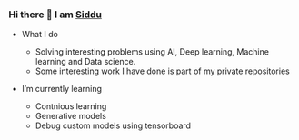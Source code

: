 ### Hi there 👋 I am [Siddu](https://www.linkedin.com/in/swamy-ks-b3739955/)
- What I do
  -  Solving interesting problems using AI, Deep learning, Machine learning and Data science.
  -  Some interesting work I have done is part of my private repositories

- I’m currently learning
  - Contnious learning
  - Generative models
  - Debug custom models using tensorboard

<!--
**creative-swamy/creative-swamy** is a ✨ _special_ ✨ repository because its `README.md` (this file) appears on your GitHub profile.

Here are some ideas to get you started:


- 🌱 I’m currently learning ...
- 👯 I’m looking to collaborate on ...
- 🤔 I’m looking for help with ...
- 💬 Ask me about ...
- 📫 How to reach me: ...
- 😄 Pronouns: ...
- ⚡ Fun fact: ...
-->
